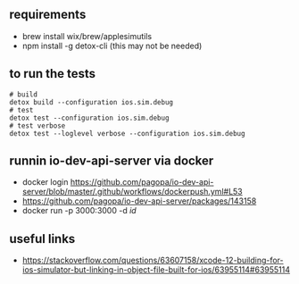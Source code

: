 ## requirements

* brew install wix/brew/applesimutils
* npm install -g detox-cli (this may not be needed)

## to run the tests

```
# build
detox build --configuration ios.sim.debug
# test
detox test --configuration ios.sim.debug
# test verbose
detox test --loglevel verbose --configuration ios.sim.debug
```

## runnin io-dev-api-server via docker

* docker login https://github.com/pagopa/io-dev-api-server/blob/master/.github/workflows/dockerpush.yml#L53
* https://github.com/pagopa/io-dev-api-server/packages/143158
* docker run -p 3000:3000 -d _id_

## useful links
* https://stackoverflow.com/questions/63607158/xcode-12-building-for-ios-simulator-but-linking-in-object-file-built-for-ios/63955114#63955114

